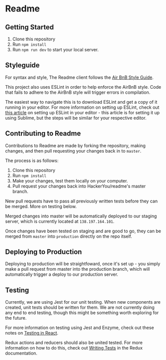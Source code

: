 # Readme

## Getting Started
1. Clone this repository
2. Run `npm install`
3. Run `npm run dev` to start your local server.

## Styleguide
For syntax and style, The Readme client follows the [Air BnB Style Guide](https://github.com/airbnb/javascript).

This project also uses ESLint in order to help enforce the AirBnB style. Code that fails to adhere to the AirBnB style will trigger errors in compilation.

The easiest way to navigate this is to download ESLint and get a copy of it running in your editor. For more information on setting up ESLint, check out [this article](http://jonathancreamer.com/setup-eslint-with-es6-in-sublime-text/) on setting up ESLint in your editor - this article is for setting it up using Sublime, but the steps will be similar for your respective editor.

## Contributing to Readme
Contributions to Readme are made by forking the repository, making changes, and then pull requesting your changes back in to `master`.

The process is as follows:
1. Clone this repository
2. Run `npm install`
3. Make your changes, test them locally on your computer.
5. Pull request your changes back into HackerYou/readme's master branch.

New pull requests have to pass all previously written tests before they can be merged. More on testing below.

Merged changes into master  will be automatically deployed to our staging server, which is currently located at `138.197.164.101`.

Once changes have been tested on staging and are good to go, they can be merged from `master` into `production` directly on the repo itself.

## Deploying to Production
Deploying to production will be straightfoward, once it's set up - you simply make a pull request from master into the production branch, which will automatically trigger a deploy to our production server.

## Testing
Currently, we are using Jest for our unit testing. When new components are created, unit tests should be written for them. We are not currently doing any end to end testing, though this might be something worth exploring for the future.

For more information on testing using Jest and Enzyme, check out these notes on [Testing in React](https://github.com/swbloom/scribbles/blob/master/testing.md).

Redux actions and reducers should also be united tested. For more information on how to do this, check out [Writing Tests](http://redux.js.org/docs/recipes/WritingTests.html) in the Redux documentation.




